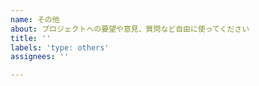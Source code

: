 ```yaml
---
name: その他
about: プロジェクトへの要望や意見、質問など自由に使ってください
title: ''
labels: 'type: others'
assignees: ''

---
```



